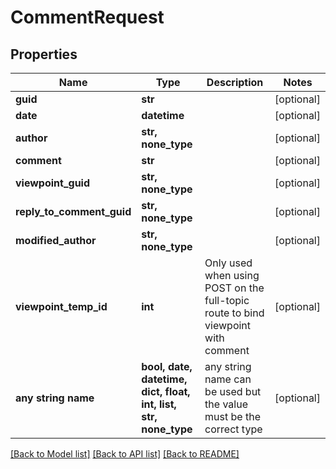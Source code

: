 # CommentRequest


## Properties
Name | Type | Description | Notes
------------ | ------------- | ------------- | -------------
**guid** | **str** |  | [optional] 
**date** | **datetime** |  | [optional] 
**author** | **str, none_type** |  | [optional] 
**comment** | **str** |  | [optional] 
**viewpoint_guid** | **str, none_type** |  | [optional] 
**reply_to_comment_guid** | **str, none_type** |  | [optional] 
**modified_author** | **str, none_type** |  | [optional] 
**viewpoint_temp_id** | **int** | Only used when using POST on the full-topic route to bind viewpoint with comment | [optional] 
**any string name** | **bool, date, datetime, dict, float, int, list, str, none_type** | any string name can be used but the value must be the correct type | [optional]

[[Back to Model list]](../README.md#documentation-for-models) [[Back to API list]](../README.md#documentation-for-api-endpoints) [[Back to README]](../README.md)


